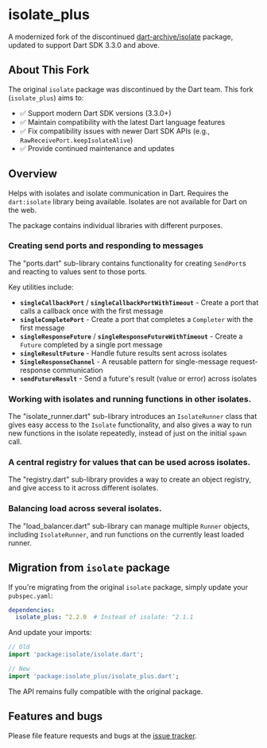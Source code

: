 
# isolate_plus

A modernized fork of the discontinued [dart-archive/isolate](https://github.com/dart-archive/isolate) package, updated to support Dart SDK 3.3.0 and above.

## About This Fork

The original `isolate` package was discontinued by the Dart team. This fork (`isolate_plus`) aims to:
- ✅ Support modern Dart SDK versions (3.3.0+)
- ✅ Maintain compatibility with the latest Dart language features
- ✅ Fix compatibility issues with newer Dart SDK APIs (e.g., `RawReceivePort.keepIsolateAlive`)
- ✅ Provide continued maintenance and updates

## Overview

Helps with isolates and isolate communication in Dart.
Requires the `dart:isolate` library being available.
Isolates are not available for Dart on the web.

The package contains individual libraries with different purposes.

### Creating send ports and responding to messages

The "ports.dart" sub-library contains functionality
for creating `SendPort`s and reacting to values sent to those ports.

Key utilities include:
- **`singleCallbackPort`** / **`singleCallbackPortWithTimeout`** - Create a port that calls a callback once with the first message
- **`singleCompletePort`** - Create a port that completes a `Completer` with the first message
- **`singleResponseFuture`** / **`singleResponseFutureWithTimeout`** - Create a `Future` completed by a single port message
- **`singleResultFuture`** - Handle future results sent across isolates
- **`SingleResponseChannel`** - A reusable pattern for single-message request-response communication
- **`sendFutureResult`** - Send a future's result (value or error) across isolates

### Working with isolates and running functions in other isolates.

The "isolate_runner.dart" sub-library introduces an `IsolateRunner` class
that gives easy access to the `Isolate` functionality, and also
gives a way to run new functions in the isolate repeatedly, instead of
just on the initial `spawn` call.

### A central registry for values that can be used across isolates.

The "registry.dart" sub-library provides a way to create an
object registry, and give access to it across different isolates.

### Balancing load across several isolates.

The "load_balancer.dart" sub-library can manage multiple `Runner` objects,
including `IsolateRunner`, and run functions on the currently least loaded
runner.

## Migration from `isolate` package

If you're migrating from the original `isolate` package, simply update your `pubspec.yaml`:

```yaml
dependencies:
  isolate_plus: ^2.2.0  # Instead of isolate: ^2.1.1
```

And update your imports:

```dart
// Old
import 'package:isolate/isolate.dart';

// New
import 'package:isolate_plus/isolate_plus.dart';
```

The API remains fully compatible with the original package.

## Features and bugs

Please file feature requests and bugs at the [issue tracker][tracker].

[tracker]: https://github.com/arcticfox1919/isolate_plus/issues

